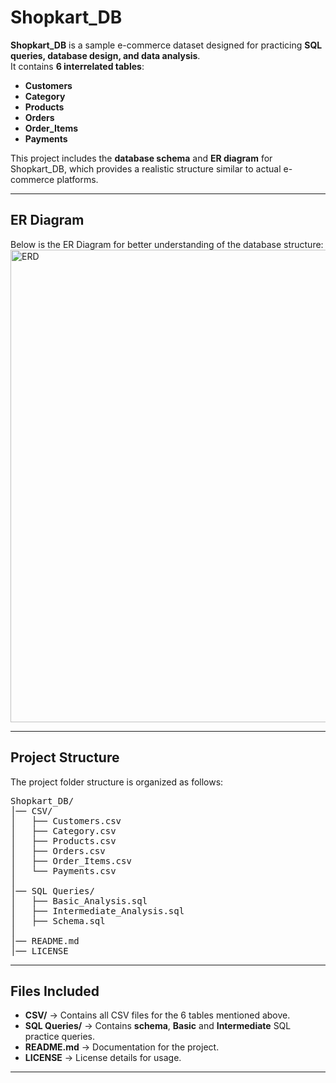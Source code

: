 # Shopkart_DB

**Shopkart_DB** is a sample e-commerce dataset designed for practicing **SQL queries, database design, and data analysis**.  
It contains **6 interrelated tables**:  
- **Customers**  
- **Category**  
- **Products**  
- **Orders**  
- **Order_Items**  
- **Payments**

This project includes the **database schema** and **ER diagram** for Shopkart_DB, which provides a realistic structure similar to actual e-commerce platforms.

---

## ER Diagram
Below is the ER Diagram for better understanding of the database structure:  
<img width="613" height="756" alt="ERD" src="https://github.com/user-attachments/assets/ea22f374-3116-4f67-978f-be0024debf30" />


---

## Project Structure  

The project folder structure is organized as follows:

<pre>
Shopkart_DB/
│── CSV/
│   ├── Customers.csv
│   ├── Category.csv
│   ├── Products.csv
│   ├── Orders.csv
│   ├── Order_Items.csv
│   └── Payments.csv
│
│── SQL Queries/
│   ├── Basic_Analysis.sql
│   ├── Intermediate_Analysis.sql
│   ├── Schema.sql
│
│── README.md
│── LICENSE
</pre>

---

## Files Included  

- **CSV/** → Contains all CSV files for the 6 tables mentioned above.  
- **SQL Queries/** → Contains **schema**, **Basic** and **Intermediate** SQL practice queries.    
- **README.md** → Documentation for the project.  
- **LICENSE** → License details for usage.  

---